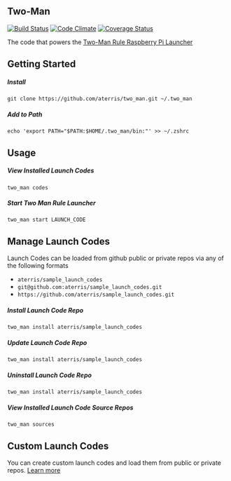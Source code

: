 ## Two-Man

[![Build Status](https://travis-ci.org/aterris/two_man.png?branch=master)](https://travis-ci.org/aterris/two_man)
[![Code Climate](https://codeclimate.com/github/aterris/two_man.png)](https://codeclimate.com/github/aterris/two_man)
[![Coverage Status](https://coveralls.io/repos/aterris/two_man/badge.png)](https://coveralls.io/r/aterris/two_man)

The code that powers the [Two-Man Rule Raspberry Pi Launcher](http://two-man.com)

## Getting Started

##### Install

````
git clone https://github.com/aterris/two_man.git ~/.two_man
````

##### Add to Path

````
echo 'export PATH="$PATH:$HOME/.two_man/bin:"' >> ~/.zshrc
````

## Usage

##### View Installed Launch Codes
````
two_man codes
````

##### Start Two Man Rule Launcher

````
two_man start LAUNCH_CODE
````

## Manage Launch Codes

Launch Codes can be loaded from github public or private repos via any of the following formats

* `aterris/sample_launch_codes`
* `git@github.com:aterris/sample_launch_codes.git`
* `https://github.com/aterris/sample_launch_codes.git`


##### Install Launch Code Repo
````
two_man install aterris/sample_launch_codes
````

##### Update Launch Code Repo
````
two_man install aterris/sample_launch_codes
````

##### Uninstall Launch Code Repo
````
two_man install aterris/sample_launch_codes
````

##### View Installed Launch Code Source Repos
````
two_man sources
````

## Custom Launch Codes

You can create custom launch codes and load them from public or private repos. [Learn more](https://github.com/aterris/sample_launch_codes)
